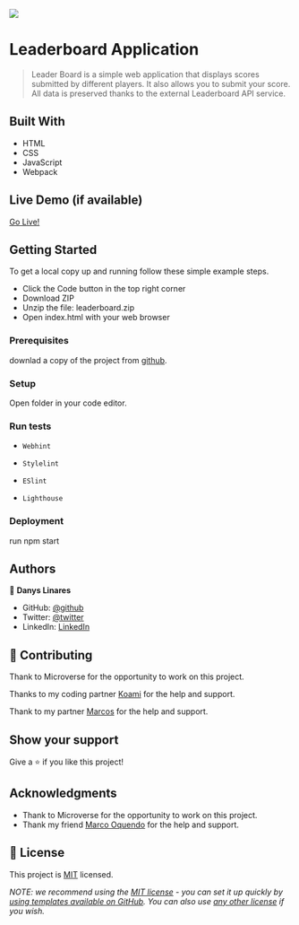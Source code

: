 ![](https://img.shields.io/badge/Microverse-blueviolet)

# Leaderboard Application

> Leader Board is a simple web application that displays scores submitted by different players. It also allows you to submit your score. All data is preserved thanks to the external Leaderboard API service.
## Built With

- HTML
- CSS
- JavaScript
- Webpack
## Live Demo (if available)

[Go Live!](https://d4nqw3rty.github.io/Leaderboard/dist/)
## Getting Started

To get a local copy up and running follow these simple example steps.

- Click the Code button in the top right corner
- Download ZIP
- Unzip the file: leaderboard.zip
- Open index.html with your web browser
### Prerequisites

downlad a copy of the project from [github](https://github.com/d4nQw3rty/Leaderboard).
### Setup

Open folder in your code editor.
### Run tests

- `Webhint`

- `Stylelint`

- `ESlint`

- `Lighthouse`
### Deployment

run npm start

## Authors

👤 **Danys Linares**

- GitHub: [@github](https://github.com/d4nQw3rty)
- Twitter: [@twitter](https://twitter.com/Danys_Linares)
- LinkedIn: [LinkedIn](www.linkedin.com/in/danys-linares-6a328b238)
## 🤝 Contributing

Thank to Microverse for the opportunity to work on this project.

Thanks to my coding partner [Koami](https://github.com/hopeforkoami) for the help and support.

Thank to my partner [Marcos](https://github.com/MarcoOquendoC) for the help and support.
## Show your support

Give a ⭐️ if you like this project!
## Acknowledgments

- Thank to Microverse for the opportunity to work on this project.
- Thank my friend [Marco Oquendo](https://www.linkedin.com/in/marco-vinicio-oquendo-4a289156/) for the help and support.
## 📝 License

This project is [MIT](MIT.md) licensed.

_NOTE: we recommend using the [MIT license](https://choosealicense.com/licenses/mit/) - you can set it up quickly by [using templates available on GitHub](https://docs.github.com/en/communities/setting-up-your-project-for-healthy-contributions/adding-a-license-to-a-repository). You can also use [any other license](https://choosealicense.com/licenses/) if you wish._